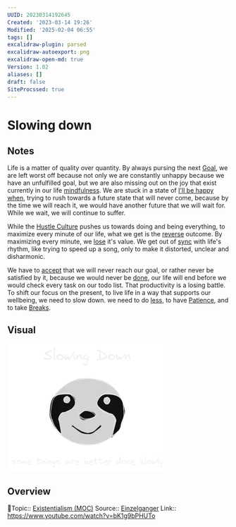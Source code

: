 ```yaml
---
UUID: 20230314192645
Created: '2023-03-14 19:26'
Modified: '2025-02-04 06:55'
tags: []
excalidraw-plugin: parsed
excalidraw-autoexport: png
excalidraw-open-md: true
Version: 1.02
aliases: []
draft: false
SiteProcssed: true
---
```


# Slowing down

## Notes

Life is a matter of quality over quantity. By always pursing the next [Goal](/notes/lifes-mission.md), we are left worst off because not only we are constantly unhappy because we have an unfulfilled goal, but we are also missing out on the joy that exist currently in our life [mindfulness](/notes/intentionality.md). We are stuck in a state of [I'll be happy when](/notes/future-disillusionment.md), trying to rush towards a future state that will never come, because by the time we will reach it, we would have another future that we will wait for. While we wait, we will continue to suffer.

While the [Hustle Culture](/notes/hustle-culture.md) pushes us towards doing and being everything, to maximize every minute of our life, what we get is the [reverse](/notes/the-law-of-reverse-effect.md) outcome. By maximizing every minute, we [lose](/notes/crowding-out.md) it's value. We get out of [sync](/notes/life-as-flow.md) with life's rhythm, like trying to speed up a song, only to make it distorted, unclear and disharmonic.

We have to [accept](/notes/acceptance.md) that we will never reach our goal, or rather never be satisfied by it, because we would never be [done](/notes/to-be-is-to-be-incomplete.md), our life will end before we would check every task on our todo list. That productivity is a losing battle. To shift our focus on the present, to live life in a way that supports our wellbeing, we need to slow down. we need to do [less](/notes/addition-by-subtraction.md), to have [Patience](/notes/patience.md), and to take [Breaks](/notes/rest.md).

## Visual

![Slowing down.webp](/notes/slowing-down.webp)

## Overview
🔼Topic:: [Existentialism (MOC)](/mocs/existentialism-moc.md)
Source:: [Einzelganger](/notes/einzelganger.md)
Link:: https://www.youtube.com/watch?v=bK1g9bPHUTo

